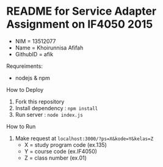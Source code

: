 # README for Service Adapter Assignment on IF4050 2015

 * NIM      = 13512077
 * Name     = Khoirunnisa Afifah
 * GithubID = afik

Requreiments:
 * nodejs & npm
 
How to Deploy
 1. Fork this repository
 2. Install dependency : `npm install`
 3. Run server : `node index.js`
 
How to Run
 1. Make request at `localhost:3000/?ps=X&kode=Y&kelas=Z`
 	- X = study program code (ex.135)
 	- Y = course code (ex.IF4050)
 	- Z = class number (ex.01)
 
